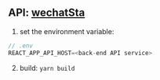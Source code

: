 ## API: [wechatSta](https://github.com/ayi0z/wechatSta)

1. set the environment variable: 
```javascript
// .env
REACT_APP_API_HOST=<back-end API service>
```

2. build:  `yarn build`